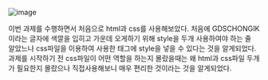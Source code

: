 ![image](https://github.com/haechan9/2024-1-Web-Study/assets/162085859/352be7b7-287f-44f6-ab15-b13ea3e720b6)

이번 과제를 수행하면서 처음으로 html과 css를 사용해보았다. 처음에 GDSCHONGIK이라는 글자에 색깔을 입히고 가운데 오게하기 위해 style을 두개 사용하여야 하는 줄 알았느나 css파일을 이용하여 사용한 태그에 style을 넣을 수 있다는 것을 알게되었다. 과제를 시작하기 전 css파일이 어떤 역할을 하는지 몰랐을때는 왜 html과 css파일 두개가 필요한지 몰랐으나 직접사용해보니 매우 편리한 것이라는 것을 알게되었다.
